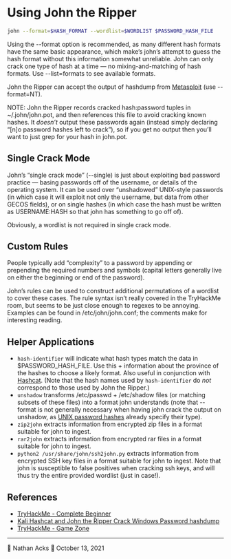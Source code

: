 # Using John the Ripper

```bash
john --format=$HASH_FORMAT --wordlist=$WORDLIST $PASSWORD_HASH_FILE
```

Using the --format option is recommended, as many different hash formats have the same basic appearance, which make’s john’s attempt to guess the hash format without this information somewhat unreliable. John can only crack one type of hash at a time — no mixing-and-matching of hash formats. Use --list=formats to see available formats.

John the Ripper can accept the output of hashdump from [Metasploit](metasploit.md) (use --format=NT).

NOTE: John the Ripper records cracked hash:password tuples in ~/.john/john.pot, and then references this file to avoid cracking known hashes. It *doesn’t* output these passwords again (instead simply declaring “[n]o password hashes left to crack”), so if you get no output then you’ll want to just grep for your hash in john.pot.

## Single Crack Mode

John’s “single crack mode” (--single) is just about exploiting bad password practice — basing passwords off of the username, or details of the operating system. It can be used over “unshadowed” UNIX-style passwords (in which case it will exploit not only the username, but data from other GECOS fields), or on single hashes (in which case the hash must be written as USERNAME:HASH so that john has something to go off of).

Obviously, a wordlist is not required in single crack mode.

## Custom Rules

People typically add “complexity” to a password by appending or prepending the required numbers and symbols (capital letters generally live on either the beginning or end of the password).

John’s rules can be used to construct additional permutations of a wordlist to cover these cases. The rule syntax isn’t really covered in the TryHackMe room, but seems to be just close enough to regexes to be annoying. Examples can be found in /etc/john/john.conf; the comments make for interesting reading.

## Helper Applications

* `hash-identifier` will indicate what hash types match the data in $PASSWORD_HASH_FILE. Use this + information about the province of the hashes to choose a likely format. Also useful in conjunction with [Hashcat](hashcat.md). (Note that the hash names used by `hash-identifier` do *not* correspond to those used by John the Ripper.)
* `unshadow` transforms /etc/passwd + /etc/shadow files (or matching subsets of these files) into a format john understands (note that --format is not generally necessary when having john crack the output on unshadow, as [UNIX password hashes](Linux%20(and%20BSD)%20Password%20Hashes.md) already specify their type).
* `zip2john` extracts information from encrypted zip files in a format suitable for john to ingest.
* `rar2john` extracts information from encrypted rar files in a format suitable for john to ingest.
* `python2 /usr/share/john/ssh2john.py` extracts information from encrypted SSH key files in a format suitable for john to ingest. Note that john is susceptible to false positives when cracking ssh keys, and will thus try the entire provided wordlist (just in case!).

## References

* [TryHackMe - Complete Beginner](tryhackme-complete-beginner.md)
* [Kali Hashcat and John the Ripper Crack Windows Password hashdump](https://pentesthacker.com/2020/12/27/kali-hashcat-and-john-the-ripper-crack-windows-password-hashdump/)
* [TryHackMe - Game Zone](tryhackme-game-zone.md)

- - - -

👤 Nathan Acks
📅 October 13, 2021
